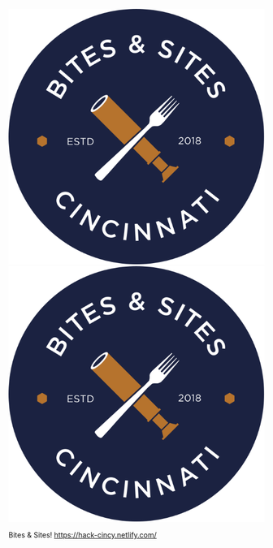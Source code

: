 ![Alt text](./src/assets/Bites_Logo.svg)
<img src="./src/assets/Bites_Logo.svg">

Bites & Sites!
https://hack-cincy.netlify.com/
